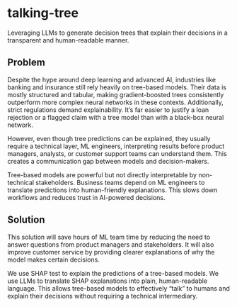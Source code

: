 # talking-tree
Leveraging LLMs to generate decision trees that explain their decisions in a transparent and human-readable manner.


## Problem
Despite the hype around deep learning and advanced AI, industries like banking and insurance still rely heavily on tree-based models. Their data is mostly structured and tabular, making gradient-boosted trees consistently outperform more complex neural networks in these contexts. Additionally, strict regulations demand explainability. It’s far easier to justify a loan rejection or a flagged claim with a tree model than with a black-box neural network.

However, even though tree predictions can be explained, they usually require a technical layer, ML engineers, interpreting results before product managers, analysts, or customer support teams can understand them. This creates a communication gap between models and decision-makers.

Tree-based models are powerful but not directly interpretable by non-technical stakeholders.
Business teams depend on ML engineers to translate predictions into human-friendly explanations.
This slows down workflows and reduces trust in AI-powered decisions.


## Solution

This solution will save hours of ML team time by reducing the need to answer questions from product managers and stakeholders. It will also improve customer service by providing clearer explanations of why the model makes certain decisions.

We use SHAP test to explain the predictions of a tree-based models.
We use LLMs to translate SHAP explanations into plain, human-readable language.
This allows tree-based models to effectively “talk” to humans and explain their decisions without requiring a technical intermediary.
